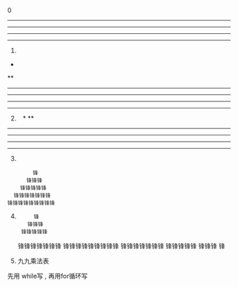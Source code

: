 
0 

**********
**********
**********
**********



1. 
*
**
***
****
*****
******

2.    &ensp;
     *
    **
   ***
  ****
 *****
******

3. 

            锋
          锋锋锋
        锋锋锋锋锋
      锋锋锋锋锋锋锋
    锋锋锋锋锋锋锋锋锋

4. 
            锋
          锋锋锋
        锋锋锋锋锋
      锋锋锋锋锋锋锋
    锋锋锋锋锋锋锋锋锋
      锋锋锋锋锋锋锋
        锋锋锋锋锋
          锋锋锋
            锋

5. 九九乘法表


先用 while写  ,  再用for循环写